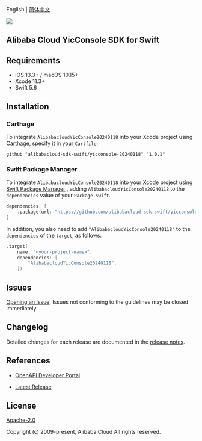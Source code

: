 English | [简体中文](README-CN.md)

![](https://aliyunsdk-pages.alicdn.com/icons/AlibabaCloud.svg)

## Alibaba Cloud YicConsole SDK for Swift

## Requirements

- iOS 13.3+ / macOS 10.15+
- Xcode 11.3+
- Swift 5.6

## Installation

### Carthage

To integrate `AlibabacloudYicConsole20240118` into your Xcode project using [Carthage](https://github.com/Carthage/Carthage), specify it in your `Cartfile`:

```ogdl
github "alibabacloud-sdk-swift/yicconsole-20240118" "1.0.1"
```

### Swift Package Manager

To integrate `AlibabacloudYicConsole20240118` into your Xcode project using [Swift Package Manager](https://swift.org/package-manager/) , adding `AlibabacloudYicConsole20240118` to the `dependencies` value of your `Package.swift`.

```swift
dependencies: [
    .package(url: "https://github.com/alibabacloud-sdk-swift/yicconsole-20240118.git", from: "1.0.1")
]
```

In addition, you also need to add `"AlibabacloudYicConsole20240118"` to the `dependencies` of the `target`, as follows:

```swift
.target(
    name: "<your-project-name>",
    dependencies: [
        "AlibabacloudYicConsole20240118",
    ])
```

## Issues

[Opening an Issue](https://github.com/alibabacloud-sdk-swift/yicconsole-20240118/issues/new), Issues not conforming to the guidelines may be closed immediately.

## Changelog

Detailed changes for each release are documented in the [release notes](./ChangeLog.txt).

## References

* [OpenAPI Developer Portal](https://next.api.alibabacloud.com/home)
- [Latest Release](https://github.com/alibabacloud-sdk-swift/yicconsole-20240118)

## License

[Apache-2.0](http://www.apache.org/licenses/LICENSE-2.0)

Copyright (c) 2009-present, Alibaba Cloud All rights reserved.
